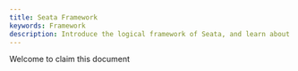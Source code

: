 ```yaml
---
title: Seata Framework
keywords: Framework
description: Introduce the logical framework of Seata, and learn about Seata TC, TM and RM, their respective responsibilities and working methods
---
```


Welcome to claim this document
